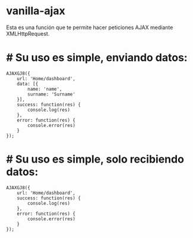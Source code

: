 # vanilla-ajax
Esta es una función que te permite hacer peticiones AJAX mediante XMLHttpRequest.
# # Su uso es simple, enviando datos:
```
AJAXGJ8({
    url: 'Home/dashboard',
    data: [{
        name: 'name',
        surname: 'Surname'
    }],
    success: function(res) {
        console.log(res)
    },
    error: function(res) {
        console.error(res)
    }
});

```
# # Su uso es simple, solo recibiendo datos:
```
AJAXGJ8({
    url: 'Home/dashboard',
    success: function(res) {
        console.log(res)
    },
    error: function(res) {
        console.error(res)
    }
});

```
